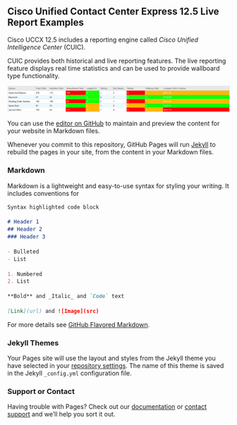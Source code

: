 ## Cisco Unified Contact Center Express 12.5 Live Report Examples

Cisco UCCX 12.5 includes a reporting engine called *Cisco Unified Intelligence Center* (CUIC).

CUIC provides both historical and live reporting features. The live reporting feature displays real time statistics and can be used to provide wallboard type functionality.

![Wallboard Queues](/images/queues-wallboard.PNG)

You can use the [editor on GitHub](https://github.com/jamesha100/ccx12.5-wallboard-examples/edit/gh-pages/index.md) to maintain and preview the content for your website in Markdown files.

Whenever you commit to this repository, GitHub Pages will run [Jekyll](https://jekyllrb.com/) to rebuild the pages in your site, from the content in your Markdown files.

### Markdown

Markdown is a lightweight and easy-to-use syntax for styling your writing. It includes conventions for

```markdown
Syntax highlighted code block

# Header 1
## Header 2
### Header 3

- Bulleted
- List

1. Numbered
2. List

**Bold** and _Italic_ and `Code` text

[Link](url) and ![Image](src)
```

For more details see [GitHub Flavored Markdown](https://guides.github.com/features/mastering-markdown/).

### Jekyll Themes

Your Pages site will use the layout and styles from the Jekyll theme you have selected in your [repository settings](https://github.com/jamesha100/ccx12.5-wallboard-examples/settings). The name of this theme is saved in the Jekyll `_config.yml` configuration file.

### Support or Contact

Having trouble with Pages? Check out our [documentation](https://docs.github.com/categories/github-pages-basics/) or [contact support](https://github.com/contact) and we’ll help you sort it out.
